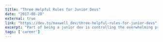 ```yaml
---
title: "Three Helpful Rules for Junior Devs"
date: "2017-08-28"
external: true
link: "https://dev.to/maxwell_dev/three-helpful-rules-for-junior-devs"
excerpt: "Part of being a junior dev is controlling the overwhelming pressure I put on myself to learn as much as possible."
tags: ['career']
---
```

